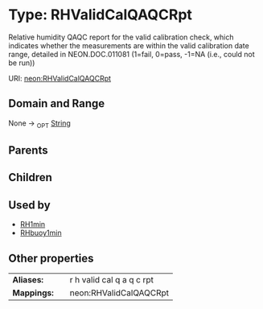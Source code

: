 
# Type: RHValidCalQAQCRpt


Relative humidity QAQC report for the valid calibration check, which indicates whether the measurements are within the valid calibration date range, detailed in NEON.DOC.011081 (1=fail, 0=pass, -1=NA (i.e., could not be run))

URI: [neon:RHValidCalQAQCRpt](https://data.neonscience.org/RHValidCalQAQCRpt)


## Domain and Range

None ->  <sub>OPT</sub> [String](types/String.md)

## Parents


## Children


## Used by

 * [RH1min](RH1min.md)
 * [RHbuoy1min](RHbuoy1min.md)

## Other properties

|  |  |  |
| --- | --- | --- |
| **Aliases:** | | r h valid cal q a q c rpt |
| **Mappings:** | | neon:RHValidCalQAQCRpt |

